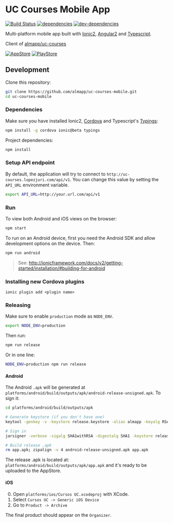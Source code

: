 # UC Courses Mobile App

[![Build Status][ci-image]][ci-url] [![dependencies][dependencies-image]][dependencies-url] [![dev-dependencies][dev-dependencies-image]][dev-dependencies-url]

Multi-platform mobile app built with [Ionic2](http://ionicframework.com/docs/v2/getting-started/installation), [Angular2](https://angular.io/) and [Typescript](http://www.typescriptlang.org/).

Client of [almapp/uc-courses](https://github.com/almapp/uc-courses)

[![AppStore][appstore-image]][appstore-url]
[![PlayStore][playstore-image]][playstore-url]

## Development

Clone this repository:

```sh
git clone https://github.com/almapp/uc-courses-mobile.git
cd uc-courses-mobile
```

### Dependencies

Make sure you have installed Ionic2, [Cordova](https://cordova.apache.org) and Typescript's [Typings](https://github.com/typings/typings):

```sh
npm install -g cordova ionic@beta typings
```

Project dependencies:

```sh
npm install
```

### Setup API endpoint

By default, the application will try to connect to `http://uc-courses.lopezjuri.com/api/v1`. You can change this value by setting the `API_URL` environment variable.

```sh
export API_URL=http://your.url.com/api/v1
```

### Run

To view both Android and iOS views on the browser:

```sh
npm start
```

To run on an Android device, first you need the Android SDK and allow development options on the device. Then:

```sh
npm run android
```

> See: http://ionicframework.com/docs/v2/getting-started/installation/#building-for-android

### Installing new Cordova plugins

```
ionic plugin add <plugin name>
```

### Releasing

Make sure to enable `production` mode as `NODE_ENV`.

```sh
export NODE_ENV=production
```

Then run:

```sh
npm run release
```

Or in one line:

```sh
NODE_ENV=production npm run release
```

#### Android

The Android `.apk` will be generated at `platforms/android/build/outputs/apk/android-release-unsigned.apk`. To sign it:

```sh
cd platforms/android/build/outputs/apk

# Generate keystore (if you don't have one)
keytool -genkey -v -keystore release.keystore -alias almapp -keyalg RSA -keysize 2048 -validity 10000

# Sign in
jarsigner -verbose -sigalg SHA1withRSA -digestalg SHA1 -keystore release.keystore android-release-unsigned.apk almapp

# Build release .apk
rm app.apk; zipalign -v 4 android-release-unsigned.apk app.apk
```

The release .apk is located at: `platforms/android/build/outputs/apk/app.apk` and it's ready to be uploaded to the AppStore.

#### iOS

0. Open `platforms/ios/Cursos UC.xcodeproj` with XCode.
0. Select `Cursos UC -> Generic iOS Device`
0. Go to `Product -> Archive`

The final product should appear on the `Organizer`.

[appstore-image]: http://mrpatiwi.github.io/app-badges/appstore.png
[appstore-url]: https://itunes.apple.com/cl/app/cursos-uc/id1076219796
[playstore-image]: http://mrpatiwi.github.io/app-badges/playstore.png
[playstore-url]: https://play.google.com/store/apps/details?id=com.almapp.uccourses
[ci-image]: https://travis-ci.org/almapp/uc-courses-mobile.svg
[ci-url]: https://travis-ci.org/almapp/uc-courses-mobile
[dependencies-image]: https://david-dm.org/almapp/uc-courses-mobile.svg
[dependencies-url]: https://david-dm.org/almapp/uc-courses-mobile
[dev-dependencies-image]: https://david-dm.org/almapp/uc-courses-mobile/dev-status.svg
[dev-dependencies-url]: https://david-dm.org/almapp/uc-courses-mobile#info=devDependencies
